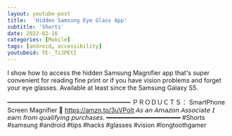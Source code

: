 ```yaml
---
layout: youtube-post
title:  'Hidden Samsung Eye Glass App'
subtitle: 'Shorts'
date: 2022-02-16
categories: [Mobile]
tags: [android, accessibility]
youtubeid: TE-_TzJPEtI
---
```


<p class="premono" markdown="1">
I show how to access the hidden Samsung Magnifier app that's super convenient for reading fine print or if you have vision problems and forget your eye glasses. Available at least since the Samsung Galaxy S5.

━━━━━━━━━━━━━━━━━━━━
ＰＲＯＤＵＣＴＳ：
  SmartPhone Screen Magnifier
  🛒 <https://amzn.to/3uVPoIt>
  𝘈𝘴 𝘢𝘯 𝘈𝘮𝘢𝘻𝘰𝘯 𝘈𝘴𝘴𝘰𝘤𝘪𝘢𝘵𝘦 𝘐 𝘦𝘢𝘳𝘯 𝘧𝘳𝘰𝘮 𝘲𝘶𝘢𝘭𝘪𝘧𝘺𝘪𝘯𝘨 𝘱𝘶𝘳𝘤𝘩𝘢𝘴𝘦𝘴.
━━━━━━━━━━━━━━━━━━━━
#Shorts #samsung #android #tips #hacks #glasses #vision #longtoothgamer
</p>
